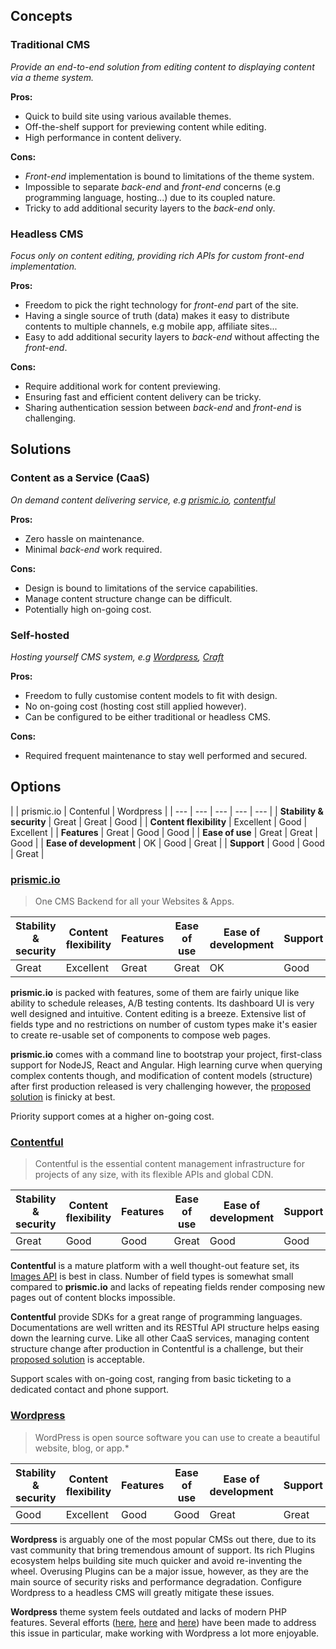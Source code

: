 ## Concepts

### Traditional CMS

*Provide an end-to-end solution from editing content to displaying content via a theme system.*

**Pros:**
- Quick to build site using various available themes.
- Off-the-shelf support for previewing content while editing.
- High performance in content delivery.

**Cons:**
- *Front-end* implementation is bound to limitations of the theme system.
- Impossible to separate *back-end* and *front-end* concerns (e.g programming language, hosting...) due to its coupled nature.
- Tricky to add additional security layers to the *back-end* only.


### Headless CMS

*Focus only on content editing, providing rich APIs for custom front-end implementation.*

**Pros:**
- Freedom to pick the right technology for *front-end* part of the site.
- Having a single source of truth (data) makes it easy to distribute contents to multiple channels, e.g mobile app, affiliate sites...
- Easy to add additional security layers to *back-end* without affecting the *front-end*.

**Cons:**
- Require additional work for content previewing.
- Ensuring fast and efficient content delivery can be tricky.
- Sharing authentication session between *back-end* and *front-end* is challenging.


## Solutions

### Content as a Service (CaaS)

*On demand content delivering service, e.g [prismic.io](http://prismic.io),  [contentful](https://www.contentful.com/)*

**Pros:**
- Zero hassle on maintenance.
- Minimal *back-end* work required.

**Cons:**
- Design is bound to limitations of the service capabilities.
- Manage content structure change can be difficult.
- Potentially high on-going cost.

### Self-hosted

*Hosting yourself CMS system, e.g [Wordpress](https://wordpress.org/), [Craft](https://craftcms.com/)*

**Pros:**
- Freedom to fully customise content models to fit with design.
- No on-going cost (hosting cost still applied however).
- Can be configured to be either traditional or headless CMS.

**Cons:**
- Required frequent maintenance to stay well performed and secured.

## Options

|  | prismic.io | Contenful | Wordpress |
| --- | --- | --- | --- | --- |
| **Stability & security** | Great | Great | Good |
| **Content flexibility** | Excellent | Good | Excellent |
| **Features** | Great | Good | Good |
| **Ease of use** | Great | Great | Good |
| **Ease of development** | OK | Good | Great |
| **Support** | Good | Good | Great |

### [prismic.io](https://prismic.io/)

> One CMS Backend for all your Websites & Apps.

| Stability & security | Content flexibility | Features | Ease of use | Ease of development | Support |
| --- | --- | --- | --- | --- | --- |
| Great | Excellent | Great | Great | OK | Good |

**prismic.io** is packed with features, some of them are fairly unique like ability to schedule releases, A/B testing contents. Its dashboard UI is very well designed and intuitive. Content editing is a breeze. Extensive list of fields type and no restrictions on number of custom types make it's easier to create re-usable set of components to compose web pages.

**prismic.io** comes with a command line to bootstrap your project, first-class support for NodeJS, React and Angular. High learning curve when querying complex contents though, and modification of content models (structure) after first production released is very challenging however, the [proposed solution](https://intercom.help/prismicio/how-to-guides/handling-several-environments-dev-production-with-a-prismicio-repository) is finicky at best.

Priority support comes at a higher on-going cost.

### [Contentful](https://www.contentful.com/)

> Contentful is the essential content management infrastructure for projects of any size, with its flexible APIs and global CDN.

| Stability & security | Content flexibility | Features | Ease of use | Ease of development | Support |
| --- | --- | --- | --- | --- | --- |
| Great | Good | Good | Great | Good | Good |

**Contentful** is a mature platform with a well thought-out feature set, its [Images API](https://www.contentful.com/developers/docs/references/images-api/) is best in class. Number of field types is somewhat small compared to **prismic.io** and lacks of repeating fields render composing new pages out of content blocks impossible.

**Contentful** provide SDKs for a great range of programming languages. Documentations are well written and its RESTful API structure helps easing down the learning curve. Like all other CaaS services, managing content structure change after production in Contentful is a challenge, but their [proposed solution](https://www.contentful.com/developers/docs/concepts/multiple-environments/) is acceptable.

Support scales with on-going cost, ranging from basic ticketing to a dedicated contact and phone support.

### [Wordpress](https://wordpress.org/)

> WordPress is open source software you can use to create a beautiful website, blog, or app.*

| Stability & security | Content flexibility | Features | Ease of use | Ease of development | Support |
| --- | --- | --- | --- | --- | --- |
| Good | Excellent | Good | Good | Great | Great |

**Wordpress** is arguably one of the most popular CMSs out there, due to its vast community that bring tremendous amount of support. Its rich Plugins ecosystem helps building site much quicker and avoid re-inventing the wheel. Overusing Plugins can be a major issue, however, as they are the main source of security risks and performance degradation. Configure Wordpress to a headless CMS will greatly mitigate these issues.

**Wordpress** theme system feels outdated and lacks of modern PHP features. Several efforts ([here](http://framework.themosis.com/), [here](https://roots.io/bedrock/) and [here](https://github.com/gladeye/blueprint)) have been made to address this issue in particular, make working with Wordpress a lot more enjoyable.


